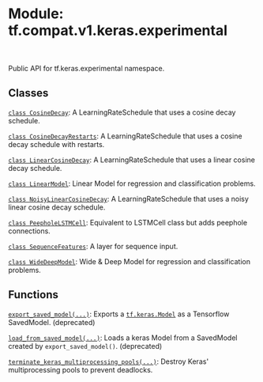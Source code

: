 <div itemscope itemtype="http://developers.google.com/ReferenceObject">
<meta itemprop="name" content="tf.compat.v1.keras.experimental" />
<meta itemprop="path" content="Stable" />
</div>

# Module: tf.compat.v1.keras.experimental


<table class="tfo-notebook-buttons tfo-api" align="left">
</table>



Public API for tf.keras.experimental namespace.



## Classes

[`class CosineDecay`](../../../../tf/keras/experimental/CosineDecay.md): A LearningRateSchedule that uses a cosine decay schedule.

[`class CosineDecayRestarts`](../../../../tf/keras/experimental/CosineDecayRestarts.md): A LearningRateSchedule that uses a cosine decay schedule with restarts.

[`class LinearCosineDecay`](../../../../tf/keras/experimental/LinearCosineDecay.md): A LearningRateSchedule that uses a linear cosine decay schedule.

[`class LinearModel`](../../../../tf/keras/experimental/LinearModel.md): Linear Model for regression and classification problems.

[`class NoisyLinearCosineDecay`](../../../../tf/keras/experimental/NoisyLinearCosineDecay.md): A LearningRateSchedule that uses a noisy linear cosine decay schedule.

[`class PeepholeLSTMCell`](../../../../tf/keras/experimental/PeepholeLSTMCell.md): Equivalent to LSTMCell class but adds peephole connections.

[`class SequenceFeatures`](../../../../tf/keras/experimental/SequenceFeatures.md): A layer for sequence input.

[`class WideDeepModel`](../../../../tf/keras/experimental/WideDeepModel.md): Wide & Deep Model for regression and classification problems.

## Functions

[`export_saved_model(...)`](../../../../tf/compat/v1/keras/experimental/export_saved_model.md): Exports a <a href="../../../../tf/keras/Model.md"><code>tf.keras.Model</code></a> as a Tensorflow SavedModel. (deprecated)

[`load_from_saved_model(...)`](../../../../tf/compat/v1/keras/experimental/load_from_saved_model.md): Loads a keras Model from a SavedModel created by `export_saved_model()`. (deprecated)

[`terminate_keras_multiprocessing_pools(...)`](../../../../tf/keras/experimental/terminate_keras_multiprocessing_pools.md): Destroy Keras' multiprocessing pools to prevent deadlocks.



